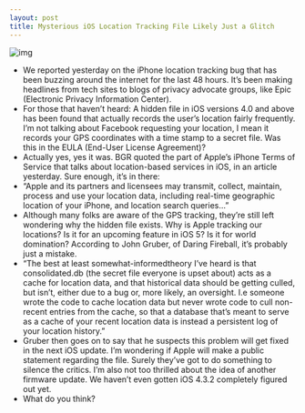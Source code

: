 ```yaml
---
layout: post
title: Mysterious iOS Location Tracking File Likely Just a Glitch
---
```

![img](http://media.idownloadblog.com/wp-content/uploads/2010/09/Google-Maps-advertising--e1303424653720.png)
* We reported yesterday on the iPhone location tracking bug that has been buzzing around the internet for the last 48 hours. It’s been making headlines from tech sites to blogs of privacy advocate groups, like Epic (Electronic Privacy Information Center).
* For those that haven’t heard: A hidden file in iOS versions 4.0 and above has been found that actually records the user’s location fairly frequently. I’m not talking about Facebook requesting your location, I mean it records your GPS coordinates with a time stamp to a secret file. Was this in the EULA (End-User License Agreement)?
* Actually yes, yes it was. BGR quoted the part of Apple’s iPhone Terms of Service that talks about location-based services in iOS, in an article yesterday. Sure enough, it’s in there:
* “Apple and its partners and licensees may transmit, collect, maintain, process and use your location data, including real-time geographic location of your iPhone, and location search queries…”
* Although many folks are aware of the GPS tracking, they’re still left wondering why the hidden file exists. Why is Apple tracking our locations? Is it for an upcoming feature in iOS 5? Is it for world domination? According to John Gruber, of Daring Fireball, it’s probably just a mistake.
* “The best at least somewhat-informedtheory I’ve heard is that consolidated.db (the secret file everyone is upset about) acts as a cache for location data, and that historical data should be getting culled, but isn’t, either due to a bug or, more likely, an oversight. I.e someone wrote the code to cache location data but never wrote code to cull non-recent entries from the cache, so that a database that’s meant to serve as a cache of your recent location data is instead a persistent log of your location history.”
* Gruber then goes on to say that he suspects this problem will get fixed in the next iOS update. I’m wondering if Apple will make a public statement regarding the file. Surely they’ve got to do something to silence the critics. I’m also not too thrilled about the idea of another firmware update. We haven’t even gotten iOS 4.3.2 completely figured out yet.
* What do you think?

